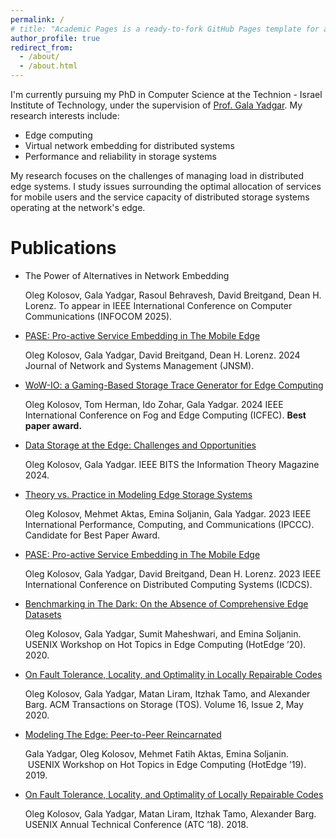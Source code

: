 ```yaml
---
permalink: /
# title: "Academic Pages is a ready-to-fork GitHub Pages template for academic personal websites"
author_profile: true
redirect_from: 
  - /about/
  - /about.html
---
```

I'm currently pursuing my PhD in Computer Science at the Technion - Israel Institute of Technology, under the supervision of [Prof. Gala Yadgar](https://gala.cswp.cs.technion.ac.il/).
My research interests include:
* Edge computing
* Virtual network embedding for distributed systems
* Performance and reliability in storage systems

My research focuses on the challenges of managing load in distributed edge systems. I study issues surrounding the optimal allocation of services for mobile users and the service capacity of distributed storage systems operating at the network's edge.

Publications
======
* The Power of Alternatives in Network Embedding

  Oleg Kolosov, Gala Yadgar, Rasoul Behravesh, David Breitgand, Dean H. Lorenz. To appear in IEEE International Conference on Computer Communications (INFOCOM 2025).
* [PASE: Pro-active Service Embedding in The Mobile Edge](https://link.springer.com/article/10.1007/s10922-024-09877-x)

  Oleg Kolosov, Gala Yadgar, David Breitgand, Dean H. Lorenz. 2024 Journal of Network and Systems Management (JNSM).
* [WoW-IO: a Gaming-Based Storage Trace Generator for Edge Computing](https://kolosov.cswp.cs.technion.ac.il/wp-content/uploads/sites/156/2024/05/WoW_IO__copy_.pdf)

  Oleg Kolosov, Tom Herman, Ido Zohar, Gala Yadgar. 2024 IEEE International Conference on Fog and Edge Computing (ICFEC).
**Best paper award.**
* [Data Storage at the Edge: Challenges and Opportunities](https://ieeexplore.ieee.org/abstract/document/10423241)

  Oleg Kolosov, Gala Yadgar. IEEE BITS the Information Theory Magazine 2024.
* [Theory vs. Practice in Modeling Edge Storage Systems](https://arxiv.org/pdf/2308.12115.pdf)

  Oleg Kolosov, Mehmet Aktas, Emina Soljanin, Gala Yadgar. 2023 IEEE International Performance, Computing, and Communications (IPCCC).
Candidate for Best Paper Award.
* [PASE: Pro-active Service Embedding in The Mobile Edge](https://kolosov.cswp.cs.technion.ac.il/wp-content/uploads/sites/156/2023/08/PASE_ICDCS_23__arxiv_.pdf)

  Oleg Kolosov, Gala Yadgar, David Breitgand, Dean H. Lorenz. 2023 IEEE International Conference on Distributed Computing Systems (ICDCS).
* [Benchmarking in The Dark: On the Absence of Comprehensive Edge Datasets](https://gala.cswp.cs.technion.ac.il/wp-content/uploads/sites/52/2020/05/hotedge20-final86.pdf)

  Oleg Kolosov, Gala Yadgar, Sumit Maheshwari, and Emina Soljanin.  USENIX Workshop on Hot Topics in Edge Computing (HotEdge ’20). 2020.
* [On Fault Tolerance, Locality, and Optimality in Locally Repairable Codes](https://doi.org/10.1145/3381832)

  Oleg Kolosov, Gala Yadgar, Matan Liram, Itzhak Tamo, and Alexander Barg. ACM Transactions on Storage (TOS). Volume 16, Issue 2, May 2020.
* [Modeling The Edge: Peer-to-Peer Reincarnated](https://www.usenix.org/conference/hotedge19/presentation/yadgar)

  Gala Yadgar, Oleg Kolosov, Mehmet Fatih Aktas, Emina Soljanin.  USENIX Workshop on Hot Topics in Edge Computing (HotEdge ’19). 2019.
* [On Fault Tolerance, Locality, and Optimality of Locally Repairable Codes](https://www.usenix.org/conference/atc18/presentation/kolosov)

  Oleg Kolosov, Gala Yadgar, Matan Liram, Itzhak Tamo, Alexander Barg. USENIX Annual Technical Conference (ATC ’18). 2018.

